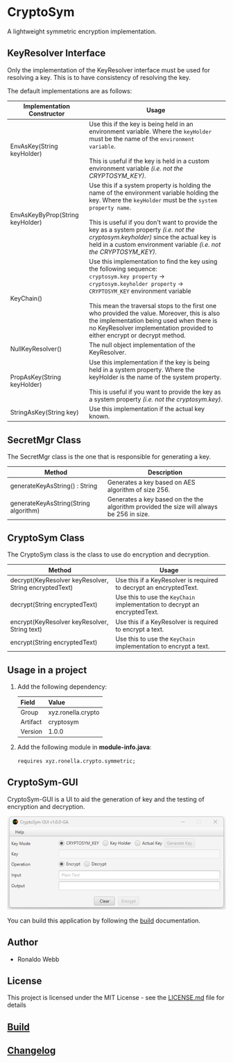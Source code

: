 # CryptoSym

A lightweight symmetric encryption implementation.

## KeyResolver Interface

Only the implementation of the KeyResolver interface must be used for resolving a key. This is to have consistency of resolving the key.

The default implementations are as follows:

| Implementation Constructor       | Usage                                                        |
| -------------------------------- | ------------------------------------------------------------ |
| EnvAsKey(String keyHolder)       | Use this if the key is being held in an environment variable. Where the `keyHolder` must be the name of the `environment variable`.<br /><br />This is useful if the key is held in a custom environment variable *(i.e. not the CRYPTOSYM_KEY)*. |
| EnvAsKeyByProp(String keyHolder) | Use this if a system property is holding the name of the environment variable holding the key. Where the `keyHolder` must be the `system property name`. <br /><br />This is useful if you don't want to provide the key as a system property *(i.e. not the cryptosym.keyholder)* since the actual key is held in a custom environment variable *(i.e. not the CRYPTOSYM_KEY)*. |
| KeyChain()                       | Use this implementation to find the key using the following sequence:<br />`cryptosym.key property` -> `cryptosym.keyholder property` -> `CRYPTOSYM_KEY` environment variable<br /><br />This mean the traversal stops to the first one who provided the value. Moreover, this is also the implementation being used when there is no KeyResolver implementation provided to either encrypt or decrypt method. |
| NullKeyResolver()                | The null object implementation of the KeyResolver.           |
| PropAsKey(String keyHolder)      | Use this implementation if the key is being held in a system property. Where the keyHolder is the name of the system property.<br /><br />This is useful if you want to provide the key as a system property *(i.e. not the cryptosym.key)*. |
| StringAsKey(String key)          | Use this implementation if the actual key known.             |

## SecretMgr Class

The SecretMgr class is the one that is responsible for generating a key. 

| Method                                | Description                                                  |
| ------------------------------------- | ------------------------------------------------------------ |
| generateKeyAsString() : String        | Generates a key based on AES algorithm of size 256.          |
| generateKeyAsString(String algorithm) | Generates a key based on the the algorithm provided the size will always be 256 in size. |

## CryptoSym Class

The CryptoSym class is the class to use do encryption and decryption.

| Method                                                 | Usage                                                        |
| ------------------------------------------------------ | ------------------------------------------------------------ |
| decrypt(KeyResolver keyResolver, String encryptedText) | Use this if a KeyResolver is required to decrypt an encryptedText. |
| decrypt(String encryptedText)                          | Use this to use the `KeyChain` implementation to decrypt an encryptedText. |
| encrypt(KeyResolver keyResolver, String text)          | Use this if a KeyResolver is required to encrypt a text.     |
| encrypt(String encryptedText)                          | Use this to use the `KeyChain` implementation to encrypt a text. |

## Usage in a project

1. Add the following dependency:

   | Field    | Value              |
   | -------- | ------------------ |
   | Group    | xyz.ronella.crypto |
   | Artifact | cryptosym          |
   | Version  | 1.0.0              |

2. Add the following module in **module-info.java**:

   `requires xyz.ronella.crypto.symmetric;`

## CryptoSym-GUI

CryptoSym-GUI is a UI to aid the generation of key and the testing of encryption and decryption.

![cryptosym-gui](cryptosym-gui.png)

You can build this application by following the [build](BUILD.md) documentation.

## Author

* Ronaldo Webb

## License

This project is licensed under the MIT License - see the [LICENSE.md](LICENSE.md) file for details

## [Build](BUILD.md)

## [Changelog](CHANGELOG.md)

